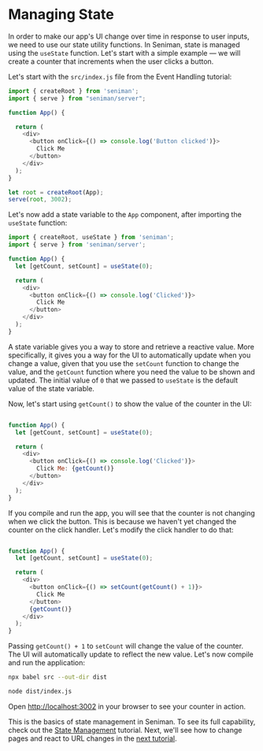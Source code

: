 # Managing State

In order to make our app's UI change over time in response to user inputs, we need to use our state utility functions. In Seniman, state is managed using the `useState` function. Let's start with a simple example — we will create a counter that increments when the user clicks a button.

Let's start with the `src/index.js` file from the Event Handling tutorial:

```js
import { createRoot } from 'seniman';
import { serve } from "seniman/server";

function App() {

  return (
    <div>
      <button onClick={() => console.log('Button clicked')}>
        Click Me
      </button>
    </div>
  );
}

let root = createRoot(App);
serve(root, 3002);
```

Let's now add a state variable to the `App` component, after importing the `useState` function:

```js
import { createRoot, useState } from 'seniman';
import { serve } from 'seniman/server';

function App() {
  let [getCount, setCount] = useState(0);

  return (
    <div>
      <button onClick={() => console.log('Clicked')}>
        Click Me
      </button>
    </div>
  );
}
```

A state variable gives you a way to store and retrieve a reactive value. More specifically, it gives you a way for the UI to automatically update when you change a value, given that you use the `setCount` function to change the value, and the `getCount` function where you need the value to be shown and updated. The initial value of `0` that we passed to `useState` is the default value of the state variable.

Now, let's start using `getCount()` to show the value of the counter in the UI:

```js

function App() {
  let [getCount, setCount] = useState(0);

  return (
    <div>
      <button onClick={() => console.log('Clicked')}>
        Click Me: {getCount()}
      </button>
    </div>
  );
}
```

If you compile and run the app, you will see that the counter is not changing when we click the button. This is because we haven't yet changed the counter on the click handler. Let's modify the click handler to do that:

```js

function App() {
  let [getCount, setCount] = useState(0);

  return (
    <div>
      <button onClick={() => setCount(getCount() + 1)}>
        Click Me
      </button>
      {getCount()}
    </div>
  );
}
```

Passing `getCount() + 1` to `setCount` will change the value of the counter. The UI will automatically update to reflect the new value. Let's now compile and run the application:

```bash
npx babel src --out-dir dist

node dist/index.js
```

Open [http://localhost:3002](http://localhost:3002) in your browser to see your counter in action. 

This is the basics of state management in Seniman. To see its full capability, check out the [State Management](/docs/state-management) tutorial. Next, we'll see how to change pages and react to URL changes in the [next tutorial](/docs/changing-pages).